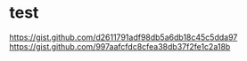 # test
https://gist.github.com/d2611791adf98db5a6db18c45c5dda97
https://gist.github.com/997aafcfdc8cfea38db37f2fe1c2a18b



